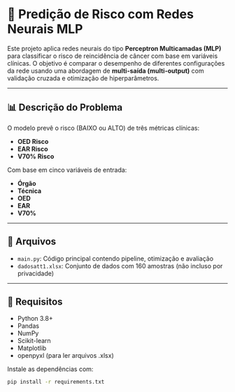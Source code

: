 # 🧠 Predição de Risco com Redes Neurais MLP

Este projeto aplica redes neurais do tipo **Perceptron Multicamadas (MLP)** para classificar o risco de reincidência de câncer com base em variáveis clínicas. O objetivo é comparar o desempenho de diferentes configurações da rede usando uma abordagem de **multi-saída (multi-output)** com validação cruzada e otimização de hiperparâmetros.

---

## 📊 Descrição do Problema

O modelo prevê o risco (BAIXO ou ALTO) de três métricas clínicas:
- **OED Risco**
- **EAR Risco**
- **V70% Risco**

Com base em cinco variáveis de entrada:
- **Órgão**
- **Técnica**
- **OED**
- **EAR**
- **V70%**

---

## 📁 Arquivos

- `main.py`: Código principal contendo pipeline, otimização e avaliação
- `dadosatt1.xlsx`: Conjunto de dados com 160 amostras (não incluso por privacidade)

---


## 📌 Requisitos

- Python 3.8+
- Pandas
- NumPy
- Scikit-learn
- Matplotlib
- openpyxl (para ler arquivos .xlsx)

Instale as dependências com:

```bash
pip install -r requirements.txt
